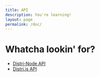 ```yaml
---
title: API
description: You're learning!
layout: page
permalink: /doc/
---
```


# Whatcha lookin' for?


  * [Distri-Node API](/doc/node)
  * [Distri.js API](/doc/js)
